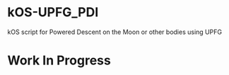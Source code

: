 # kOS-UPFG_PDI
kOS script for Powered Descent on the Moon or other bodies using UPFG


# Work In Progress
